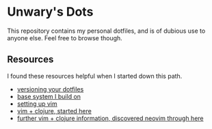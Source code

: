 # Unwary's Dots

This repository contains my personal dotfiles, and is of dubious use to anyone else.
Feel free to browse though.

## Resources
I found these resources helpful when I started down this path.
* [versioning your dotfiles](https://www.atlassian.com/git/tutorials/dotfiles)
* [base system I build on](https://regolith-linux.org/)
* [setting up vim](https://dougblack.io/words/a-good-vimrc.html)
* [vim + clojure, started here](https://github.com/tpope/vim-fireplace)
* [further vim + clojure information, discovered neovim through here](http://blog.cognitect.com/blog/2017/4/17/clojure-for-neovim-for-clojure)
